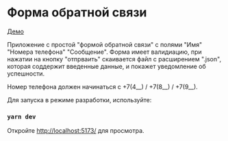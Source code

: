# Форма обратной связи
[Демо](https://feedback-form.surge.sh/)

Приложение с простой "формой обратной связи" с полями "Имя" "Номера телефона" "Сообщение". Форма имеет валидиацию, при нажатии на кнопку "отпрваить" скаивается файл с расширением ".json", которая соддержит введенные данные, и покажет уведомление об успешности.

Номер телефона должен начинаться с +7(4__) / +7(8__) / +7(9__).

Для запуска в режиме разработки, используйте:

### `yarn dev`

Откройте [http://localhost:5173/](http://localhost:5173/) для просмотра.
